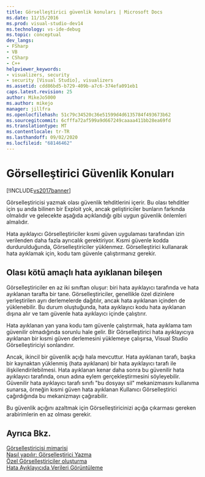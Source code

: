 ```yaml
---
title: Görselleştirici güvenlik konuları | Microsoft Docs
ms.date: 11/15/2016
ms.prod: visual-studio-dev14
ms.technology: vs-ide-debug
ms.topic: conceptual
dev_langs:
- FSharp
- VB
- CSharp
- C++
helpviewer_keywords:
- visualizers, security
- security [Visual Studio], visualizers
ms.assetid: cdd86bd5-b729-409b-a7c6-374efa091eb1
caps.latest.revision: 25
author: MikeJo5000
ms.author: mikejo
manager: jillfra
ms.openlocfilehash: 51c79c34520c36e51599d4d6135784f493673b62
ms.sourcegitcommit: 6cfffa72af599a9d667249caaaa411bb28ea69fd
ms.translationtype: MT
ms.contentlocale: tr-TR
ms.lasthandoff: 09/02/2020
ms.locfileid: "68146462"
---
```

# <a name="visualizer-security-considerations"></a>Görselleştirici Güvenlik Konuları
[!INCLUDE[vs2017banner](../includes/vs2017banner.md)]

Görselleştiricisi yazmak olası güvenlik tehditlerini içerir. Bu olası tehditler için şu anda bilinen bir Exploit yok, ancak geliştiriciler bunların farkında olmalıdır ve gelecekte aşağıda açıklandığı gibi uygun güvenlik önlemleri almalıdır.  
  
 Hata ayıklayıcı Görselleştiriciler kısmi güven uygulaması tarafından izin verilenden daha fazla ayrıcalık gerektiriyor. Kısmi güvenle kodda durdurulduğunda, Görselleştiriciler yüklenmez. Görselleştirici kullanarak hata ayıklamak için, kodu tam güvenle çalıştırmanız gerekir.  
  
## <a name="possible-malicious-debuggee-component"></a>Olası kötü amaçlı hata ayıklanan bileşen  
 Görselleştiriciler en az iki sınıftan oluşur: biri hata ayıklayıcı tarafında ve hata ayıklanan tarafta bir tane. Görselleştiriciler, genellikle özel dizinlere yerleştirilen ayrı derlemelerde dağıtılır, ancak hata ayıklanan içinden de yüklenebilir. Bu durum oluştuğunda, hata ayıklayıcı kodu hata ayıklanan dışına alır ve tam güvenle hata ayıklayıcı içinde çalıştırır.  
  
 Hata ayıklanan yan yana kodu tam güvenle çalıştırmak, hata ayıklama tam güvenilir olmadığında sorunlu hale gelir. Bir Görselleştirici hata ayıklayıcıya ayıklanan bir kısmi güven derlemesini yüklemeye çalışırsa, Visual Studio Görselleştiriciyi sonlandırır.  
  
 Ancak, ikincil bir güvenlik açığı hala mevcuttur. Hata ayıklanan tarafı, başka bir kaynaktan yüklenmiş (hata ayıklanan) bir hata ayıklayıcı tarafı ile ilişkilendirilebilmesi. Hata ayıklanan kenar daha sonra bu güvenilir hata ayıklayıcı tarafında, onun adına eylem gerçekleştirmesini söyleyebilir. Güvenilir hata ayıklayıcı tarafı sınıfı "bu dosyayı sil" mekanizmasını kullanıma sunarsa, örneğin kısmi güven hata ayıklanan Kullanıcı Görselleştirici çağırdığında bu mekanizmayı çağırabilir.  
  
 Bu güvenlik açığını azaltmak için Görselleştiricinizi açığa çıkarması gereken arabirimlerin en az olması gerekir.  
  
## <a name="see-also"></a>Ayrıca Bkz.  
 [Görselleştiricisi mimarisi](../debugger/visualizer-architecture.md)   
 [Nasıl yapılır: Görselleştirici Yazma](../debugger/how-to-write-a-visualizer.md)   
 [Özel Görselleştiriciler oluşturma](../debugger/create-custom-visualizers-of-data.md)   
 [Hata Ayıklayıcıda Verileri Görüntüleme](../debugger/viewing-data-in-the-debugger.md)
